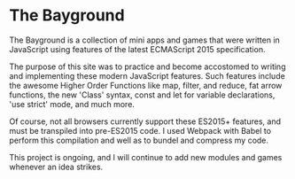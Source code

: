 # The Bayground

The Bayground is a collection of mini apps and games that were written in JavaScript using features of the latest ECMAScript 2015 specification.

The purpose of this site was to practice and become accostomed to writing and implementing these modern JavaScript features.
Such features include the awesome Higher Order Functions like map, filter, and reduce, fat arrow functions, the new 'Class' syntax, const and let for variable declarations, 'use strict' mode, and much more.  

Of course, not all browsers currently support these ES2015+ features, and must be transpiled into pre-ES2015 code. I used Webpack with Babel to perform this compilation and well as to bundel and compress my code.

This project is ongoing, and I will continue to add new modules and games whenever an idea strikes. 
